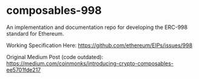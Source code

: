 # composables-998
An implementation and documentation repo for developing the ERC-998 standard for Ethereum.

Working Specification Here:
https://github.com/ethereum/EIPs/issues/998

Original Medium Post (code outdated):
https://medium.com/coinmonks/introducing-crypto-composables-ee5701fde217

